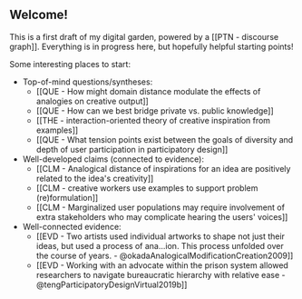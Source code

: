 ## Welcome!

This is a first draft of my digital garden, powered by a [[PTN - discourse graph]]. Everything is in progress here, but hopefully helpful starting points!

Some interesting places to start:
- Top-of-mind questions/syntheses:
	- [[QUE - How might domain distance modulate the effects of analogies on creative output]]
	- [[QUE - How can we best bridge private vs. public knowledge]]
	- [[THE - interaction-oriented theory of creative inspiration from examples]]
	- [[QUE - What tension points exist between the goals of diversity and depth of user participation in participatory design]]
- Well-developed claims (connected to evidence):
	- [[CLM - Analogical distance of inspirations for an idea are positively related to the idea's creativity]]
	- [[CLM - creative workers use examples to support problem (re)formulation]]
	- [[CLM - Marginalized user populations may require involvement of extra stakeholders who may complicate hearing the users' voices]]
- Well-connected evidence:
	- [[EVD - Two artists used individual artworks to shape not just their ideas, but used a process of ana...ion. This process unfolded over the course of years. - @okadaAnalogicalModificationCreation2009]]
	- [[EVD - Working with an advocate within the prison system allowed researchers to navigate bureaucratic hierarchy with relative ease - @tengParticipatoryDesignVirtual2019b]]

